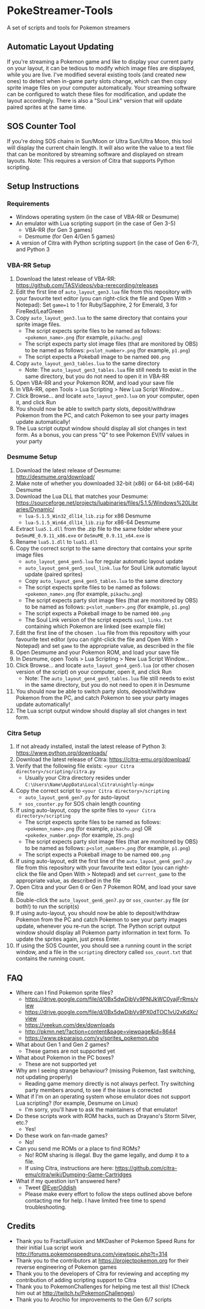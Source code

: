 # PokeStreamer-Tools
A set of scripts and tools for Pokemon streamers

## Automatic Layout Updating

If you're streaming a Pokemon game and like to display your current party on your layout, it can be tedious to modify which image files are displayed, while you are live. I've modified several existing tools (and created new ones) to detect when in-game party slots change, which can then copy sprite image files on your computer automatically. Your streaming software can be configured to watch these files for modification, and update the layout accordingly. There is also a "Soul Link" version that will update paired sprites at the same time.

## SOS Counter Tool

If you're doing SOS chains in Sun/Moon or Ultra Sun/Ultra Moon, this tool will display the current chain length. It will also write the value to a text file that can be monitored by streaming software and displayed on stream layouts. Note: This requires a version of Citra that supports Python scripting.

## Setup Instructions

### Requirements

 * Windows operating system (in the case of VBA-RR or Desmume)
 * An emulator with Lua scripting support (in the case of Gen 3-5)
     * VBA-RR (for Gen 3 games)
     * Desmume (for Gen 4/Gen 5 games)
 * A version of Citra with Python scripting support (in the case of Gen 6-7), and Python 3

### VBA-RR Setup

 1. Download the latest release of VBA-RR: https://github.com/TASVideos/vba-rerecording/releases
 2. Edit the first line of `auto_layout_gen3.lua` file from this repository with your favourite text editor (you can right-click the file and Open With > Notepad): Set `game=1` to 1 for Ruby/Sapphire, 2 for Emerald, 3 for FireRed/LeafGreen
 3. Copy `auto_layout_gen3.lua` to the same directory that contains your sprite image files.
      * The script expects sprite files to be named as follows: `<pokemon_name>.png` (for example, `pikachu.png`)
      * The script expects party slot image files (that are monitored by OBS) to be named as follows: `p<slot_number>.png` (for example, `p1.png`)
      * The script expects a Pokeball image to be named `000.png`
 4. Copy `auto_layout_gen3_tables.lua` to the same directory
      * Note: The `auto_layout_gen3_tables.lua` file still needs to exist in the same directory, but you do not need to open it in VBA-RR
 5. Open VBA-RR and your Pokemon ROM, and load your save file
 6. In VBA-RR, open Tools > Lua Scripting > New Lua Script Window...
 7. Click Browse... and locate `auto_layout_gen3.lua` on your computer, open it, and click Run
 8. You should now be able to switch party slots, deposit/withdraw Pokemon from the PC, and catch Pokemon to see your party images update automatically!
 9. The Lua script output window should display all slot changes in text form. As a bonus, you can press "Q" to see Pokemon EV/IV values in your party

### Desmume Setup

 1. Download the latest release of Desmume: http://desmume.org/download/
 2. Make note of whether you downloaded 32-bit (x86) or 64-bit (x86-64) Desmume
 3. Download the Lua DLL that matches your Desmume: https://sourceforge.net/projects/luabinaries/files/5.1.5/Windows%20Libraries/Dynamic/
      * `lua-5.1.5_Win32_dll14_lib.zip` for x86 Desmume
      * `lua-5.1.5_Win64_dll14_lib.zip` for x86-64 Desmume
 4. Extract `lua5.1.dll` from the .zip file to the same folder where your `DeSmuME_0.9.11_x86.exe` or `DeSmuME_0.9.11_x64.exe` is
 5. Rename `lua5.1.dll` to `lua51.dll`
 6. Copy the correct script to the same directory that contains your sprite image files
      * `auto_layout_gen4_gen5.lua` for regular automatic layout update
      * `auto_layout_gen4_gen5_soul_link.lua` for Soul Link automatic layout update (paired sprites)
      * Copy `auto_layout_gen4_gen5_tables.lua` to the same directory
      * The script expects sprite files to be named as follows: `<pokemon_name>.png` (for example, `pikachu.png`)
      * The script expects party slot image files (that are monitored by OBS) to be named as follows: `p<slot_number>.png` (for example, `p1.png`)
      * The script expects a Pokeball image to be named `000.png`
      * The Soul Link version of the script expects `soul_links.txt` containing which Pokemon are linked (see example file)
 7. Edit the first line of the chosen `.lua` file from this repository with your favourite text editor (you can right-click the file and Open With > Notepad) and set `game` to the appropriate value, as described in the file
 8. Open Desmume and your Pokemon ROM, and load your save file
 9. In Desmume, open Tools > Lua Scripting > New Lua Script Window...
 10. Click Browse... and locate `auto_layout_gen4_gen5.lua` (or other chosen version of the script) on your computer, open it, and click Run
      * Note: The `auto_layout_gen4_gen5_tables.lua` file still needs to exist in the same directory, but you do not need to open it in Desmume
 11. You should now be able to switch party slots, deposit/withdraw Pokemon from the PC, and catch Pokemon to see your party images update automatically!
 12. The Lua script output window should display all slot changes in text form.

### Citra Setup

 1. If not already installed, install the latest release of Python 3: https://www.python.org/downloads/
 2. Download the latest release of Citra: https://citra-emu.org/download/
 3. Verify that the following file exists: `<your Citra directory>/scripting/citra.py`
      * Usually your Citra directory resides under `C:\Users\Name\AppData\Local\Citra\nightly-mingw`
 4. Copy the correct script to `<your Citra directory>/scripting`
      * `auto_layout_gen6_gen7.py` for auto-layout
      * `sos_counter.py` for SOS chain length counting
 5. If using auto-layout, copy the sprite files to `<your Citra directory>/scripting`
      * The script expects sprite files to be named as follows: `<pokemon_name>.png` (for example, `pikachu.png`) OR `<pokedex_number.png>` (for example, `25.png`)
      * The script expects party slot image files (that are monitored by OBS) to be named as follows: `p<slot_number>.png` (for example, `p1.png`)
      * The script expects a Pokeball image to be named `000.png`
 6. If using auto-layout, edit the first line of the `auto_layout_gen6_gen7.py` file from this repository with your favourite text editor (you can right-click the file and Open With > Notepad) and set `current_game` to the appropriate value, as described in the file
 7. Open Citra and your Gen 6 or Gen 7 Pokemon ROM, and load your save file
 8. Double-click the `auto_layout_gen6_gen7.py` or `sos_counter.py` file (or both!) to run the script(s)
 9. If using auto-layout, you should now be able to deposit/withdraw Pokemon from the PC and catch Pokemon to see your party images update, whenever you re-run the script. The Python script output window should display all Pokemon party information in text form. To update the sprites again, just press Enter.
 10. If using the SOS Counter, you should see a running count in the script window, and a file in the `scripting` directory called `sos_count.txt` that contains the running count.

## FAQ

 * Where can I find Pokemon sprite files?
     * https://drive.google.com/file/d/0Bx5dwDibVv9PNlJkWC0yajFrRms/view
     * https://drive.google.com/file/d/0Bx5dwDibVv9PX0dTOC1vU2xKdXc/view
     * https://veekun.com/dex/downloads
     * http://pkmn.net/?action=content&page=viewpage&id=8644
     * https://www.pkparaiso.com/xy/sprites_pokemon.php
 * What about Gen 1 and Gen 2 games?
     * These games are not supported yet
 * What about Pokemon in the PC boxes?
     * These are not supported yet
 * Why am I seeing strange behaviour? (missing Pokemon, fast switching, not updating properly)
     * Reading game memory directly is not always perfect. Try switching party members around, to see if the issue is corrected
 * What if I'm on an operating system whose emulator does not support Lua scripting? (for example, Desmume on Linux)
     * I'm sorry, you'll have to ask the maintainers of that emulator!
 * Do these scripts work with ROM hacks, such as Drayano's Storm Silver, etc.?
     * Yes!
 * Do these work on fan-made games?
     * No!
 * Can you send me ROMs or a place to find ROMs?
     * No! ROM sharing is illegal. Buy the game legally, and dump it to a file.
     * If using Citra, instructions are here: https://github.com/citra-emu/citra/wiki/Dumping-Game-Cartridges
 * What if my question isn't answered here?
     * Tweet [@EverOddish](https://twitter.com/everoddish)
     * Please make every effort to follow the steps outlined above before contacting me for help. I have limited free time to spend troubleshooting.

## Credits

 * Thank you to FractalFusion and MKDasher of Pokemon Speed Runs for their initial Lua script work http://forums.pokemonspeedruns.com/viewtopic.php?t=314
 * Thank you to the contributors at https://projectpokemon.org for their reverse engineering of Pokemon games
 * Thank you to the developers of Citra for reviewing and accepting my contribution of adding scripting support to Citra
 * Thank you to PokemonChallenges for helping me test all this! (Check him out at http://twitch.tv/PokemonChallenges)
 * Thank you to Arochio for improvements to the Gen 6/7 scripts
